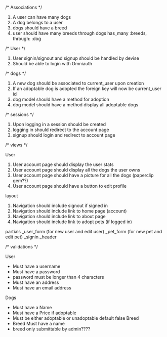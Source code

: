 /* Associations */

1. A user can have many dogs  
2. A dog belongs to a user   
3. dogs should have a breed  
4. user should have many breeds through dogs has_many :breeds, through: :dog



/* User */

1. User signin/signout and signup should be handled by devise
2. Should be able to login with Omniauth

/* dogs */

1. A new dog should be associated to current_user upon creation
2. If an adoptable dog is adopted the foreign key will now be current_user id
3. dog model should have a method for adoption
4. dog model should have a method display all adoptable dogs
  

/* sessions */

1. Upon logging in a session should be created 
2. logging in should redirect to the account page
3. signup should login and redirect to account page

/* views */

User
  1. User account page should display the user stats
  2. User account page should display all the dogs the user owns
  3. User account page should have a picture for all the dogs (paperclip gem??)
  4. User account page should have a button to edit profile

layout
  1. Navigation should include signout if signed in
  2. Navigation should include link to home page (account)
  3. Navigation should include link to about page
  4. Navigation should include link to adopt pets (if logged in)

partials
  _user_form (for new user and edit user)
  _pet_form (for new pet and edit pet)
  _signin
  _header



/* validations */

User
  - Must have a username
  - Must have a password
  - password must be longer than 4 characters
  - Must have an address
  - Must have an email address

Dogs
  - Must have a Name
  - Must have a Price if adoptable
  - Must be either adoptable or unadoptable default false
Breed
  - Breed Must have a name
  - breed only submittable by admin????


